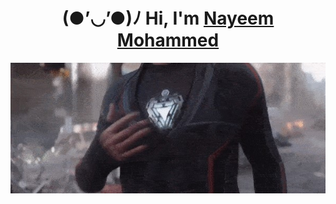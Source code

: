 <h1 align="center">(●’◡’●)ﾉ Hi, I'm <a href="https://nayeem-tailwind-portfolio.netlify.app/" target="_blank"> Nayeem Mohammed </a> </h1>
<div align="center" style="
    display: flex;
    justify-content: center;
    align-items: center;">
	<img src="ironman.jpg" alt="Gif" width="600"/>
  </div>
<!---
MohammedNayeem9/MohammedNayeem9 is a ✨ special ✨ repository because its `README.md` (this file) appears on your GitHub profile.
You can click the Preview link to take a look at your changes.
--->
